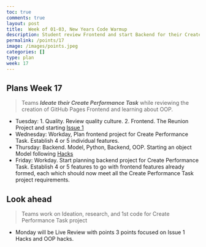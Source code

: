 ```yaml
---
toc: true
comments: true
layout: post
title:  Week of 01-03, New Years Code Warmup
description: Student review Frontend and start Backend for their Create Performance Task project
permalink: /points/17
image: /images/points.jpeg
categories: []
type: plan
week: 17
---
```


## Plans Week 17
> Teams ***Ideate their Create Performance Task*** while reviewing the creation of GitHub Pages Frontend and learning about OOP.
- Tuesday: 1. Quality.  Review quality culture.  2. Frontend.  The Reunion Project and starting [Issue 1](https://github.com/jm1021/leuck_reunion/issues/1)
- Wednesday: Workday, Plan frontend project for Create Performance Task.  Establish 4 or 5 individual features.
- Thursday: Backend.  Model, Python, Backend, OOP.  Starting an object Model following [Hacks](https://nighthawkcoders.github.io/APCSP//2023/01/03/PBL-model.html#Hacks)
- Friday: Workday. Start planning backend project for Create Performance Task.  Establish 4 or 5 features to go with frontend features already formed, each which should now meet all the Create Performance Task project requirements.

## Look ahead
> Teams work on Ideation, research, and 1st code for Create Performance Task project
- Monday will be Live Review with points 3 points focused on Issue 1 Hacks and OOP hacks.

